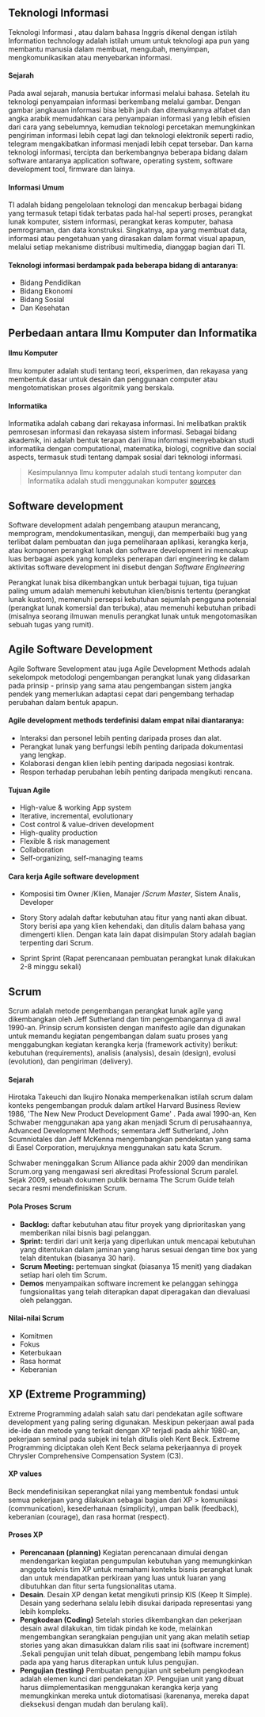 ## Teknologi Informasi
Teknologi Informasi , atau dalam bahasa Inggris dikenal dengan istilah Information technology adalah istilah umum untuk teknologi apa pun yang membantu manusia dalam membuat, mengubah, menyimpan, mengkomunikasikan atau menyebarkan informasi.

#### Sejarah
Pada awal sejarah, manusia bertukar informasi melalui bahasa. Setelah itu teknologi penyampaian informasi berkembang melalui gambar. Dengan gambar jangkauan informasi bisa lebih jauh dan ditemukannya alfabet dan angka arabik memudahkan cara penyampaian informasi yang lebih efisien dari cara yang sebelumnya, kemudian teknologi percetakan memungkinkan pengiriman informasi lebih cepat lagi dan teknologi elektronik seperti radio, telegram mengakibatkan informasi menjadi lebih cepat tersebar. Dan karna teknologi informasi, tercipta dan berkembangnya beberapa bidang dalam software antaranya application software, operating system, software development tool, firmware dan lainya.

#### Informasi Umum
TI adalah bidang pengelolaan teknologi dan mencakup berbagai bidang yang termasuk tetapi tidak terbatas pada hal-hal seperti proses, perangkat lunak komputer, sistem informasi, perangkat keras komputer, bahasa pemrograman, dan data konstruksi. Singkatnya, apa yang membuat data, informasi atau pengetahuan yang dirasakan dalam format visual apapun, melalui setiap mekanisme distribusi multimedia, dianggap bagian dari TI.

#### Teknologi informasi berdampak pada beberapa bidang di antaranya:
- Bidang Pendidikan
- Bidang Ekonomi
- Bidang Sosial
- Dan Kesehatan


## Perbedaan antara Ilmu Komputer dan Informatika
#### Ilmu Komputer
Ilmu komputer adalah studi tentang teori, eksperimen, dan rekayasa yang membentuk dasar untuk desain dan penggunaan computer atau mengotomatiskan proses algoritmik yang berskala.

#### Informatika
Informatika adalah cabang dari rekayasa informasi. Ini melibatkan praktik pemrosesan informasi dan rekayasa sistem informasi. Sebagai bidang akademik, ini adalah bentuk terapan dari ilmu informasi menyebabkan studi informatika dengan computational, matematika, biologi, cognitive dan social aspects, termasuk studi tentang dampak sosial dari teknologi informasi.

> Kesimpulannya Ilmu komputer adalah studi tentang komputer dan Informatika adalah studi menggunakan komputer
[sources](https://cs.stackexchange.com/questions/81408/whats-the-difference-between-computer-science-and-informatics)


##  Software development
Software development adalah pengembang ataupun merancang, memprogram, mendokumentasikan, menguji, dan memperbaiki bug yang terlibat dalam pembuatan dan juga pemeliharaan aplikasi, kerangka kerja, atau komponen perangkat lunak dan software development ini mencakup luas berbagai aspek yang kompleks penerapan dari engineering ke dalam aktivitas software development ini disebut dengan *Software Engineering*

Perangkat lunak bisa dikembangkan untuk berbagai tujuan, tiga tujuan paling umum adalah memenuhi kebutuhan klien/bisnis tertentu (perangkat lunak kustom), memenuhi persepsi kebutuhan sejumlah pengguna potensial (perangkat lunak komersial dan terbuka), atau memenuhi kebutuhan pribadi (misalnya seorang ilmuwan menulis perangkat lunak untuk mengotomasikan sebuah tugas yang rumit).


## Agile Software Development
Agile Software Sevelopment atau juga Agile Development Methods adalah sekelompok metodologi pengembangan perangkat lunak yang didasarkan pada prinsip - prinsip yang sama atau pengembangan sistem jangka pendek yang memerlukan adaptasi cepat dari pengembang terhadap perubahan dalam bentuk apapun.

#### Agile development methods terdefinisi dalam empat nilai diantaranya:
- Interaksi dan personel lebih penting daripada proses dan alat.
- Perangkat lunak yang berfungsi lebih penting daripada dokumentasi yang lengkap.
- Kolaborasi dengan klien lebih penting daripada negosiasi kontrak.
- Respon terhadap perubahan lebih penting daripada mengikuti rencana.

#### Tujuan Agile
- High-value & working App system
- Iterative, incremental, evolutionary
- Cost control & value-driven development
- High-quality production
- Flexible & risk management
- Collaboration
- Self-organizing, self-managing teams

#### Cara kerja Agile software development
- Komposisi tim
    Owner /Klien, Manajer /*Scrum Master*, Sistem Analis, Developer
- Story
    Story adalah daftar kebutuhan atau fitur yang nanti akan dibuat. Story berisi apa yang klien kehendaki, dan ditulis dalam bahasa yang dimengerti klien. Dengan kata lain dapat disimpulan Story adalah bagian terpenting dari Scrum.

- Sprint
	Sprint (Rapat perencanaan pembuatan perangkat lunak dilakukan 2-8 minggu sekali)


## Scrum
Scrum adalah metode pengembangan perangkat lunak agile yang dikembangkan oleh Jeff Sutherland dan tim pengembangannya di awal 1990-an. Prinsip scrum konsisten dengan manifesto agile dan digunakan untuk memandu kegiatan pengembangan dalam suatu proses yang menggabungkan kegiatan kerangka kerja (framework activity) berikut: kebutuhan (requirements), analisis (analysis), desain (design), evolusi (evolution), dan pengiriman (delivery).

#### Sejarah
Hirotaka Takeuchi dan Ikujiro Nonaka memperkenalkan istilah scrum dalam konteks pengembangan produk dalam artikel Harvard Business Review 1986, 'The New New Product Development Game' . Pada awal 1990-an, Ken Schwaber menggunakan apa yang akan menjadi Scrum di perusahaannya, Advanced Development Methods; sementara Jeff Sutherland, John Scumniotales dan Jeff McKenna mengembangkan pendekatan yang sama di Easel Corporation, merujuknya menggunakan satu kata Scrum.

Schwaber meninggalkan Scrum Alliance pada akhir 2009 dan mendirikan Scrum.org yang mengawasi seri akreditasi Professional Scrum paralel. Sejak 2009, sebuah dokumen publik bernama The Scrum Guide telah secara resmi mendefinisikan Scrum.

#### Pola Proses Scrum
- **Backlog:** daftar kebutuhan atau fitur proyek yang diprioritaskan yang memberikan nilai bisnis bagi pelanggan.
- **Sprint:** terdiri dari unit kerja yang diperlukan untuk mencapai kebutuhan yang ditentukan dalam jaminan yang harus sesuai dengan time box yang telah ditentukan (biasanya 30 hari).
- **Scrum Meeting:** pertemuan singkat (biasanya 15 menit) yang diadakan setiap hari oleh tim Scrum.
- **Demos** menyampaikan software increment ke pelanggan sehingga fungsionalitas yang telah diterapkan dapat diperagakan dan dievaluasi oleh pelanggan.

#### Nilai-nilai Scrum
- Komitmen
- Fokus
- Keterbukaan
- Rasa hormat
- Keberanian


## XP (Extreme Programming)
Extreme Programming adalah salah satu dari pendekatan agile software development yang paling sering digunakan. Meskipun pekerjaan awal pada ide-ide dan metode yang terkait dengan XP terjadi pada akhir 1980-an, pekerjaan seminal pada subjek ini telah ditulis oleh Kent Beck. Extreme Programming diciptakan oleh Kent Beck selama pekerjaannya di proyek Chrysler Comprehensive Compensation System (C3).

#### XP values
Beck  mendefinisikan seperangkat nilai yang membentuk fondasi untuk semua pekerjaan yang dilakukan sebagai bagian dari XP > komunikasi (communication), kesederhanaan (simplicity), umpan balik (feedback), keberanian (courage), dan rasa hormat (respect).

#### Proses XP
- **Perencanaan (planning)** Kegiatan perencanaan dimulai dengan mendengarkan kegiatan pengumpulan kebutuhan yang memungkinkan anggota teknis tim XP untuk memahami konteks bisnis perangkat lunak dan untuk mendapatkan perkiraan yang luas untuk luaran yang dibutuhkan dan fitur serta fungsionalitas utama.
- **Desain**. Desain XP dengan ketat mengikuti prinsip KIS (Keep It Simple). Desain yang sederhana selalu lebih disukai daripada representasi yang lebih kompleks.
- **Pengkodean (Coding)** Setelah stories dikembangkan dan pekerjaan desain awal dilakukan, tim tidak pindah ke kode, melainkan mengembangkan serangkaian pengujian unit yang akan melatih setiap stories yang akan dimasukkan dalam rilis saat ini (software increment) .Sekali pengujian unit telah dibuat, pengembang lebih mampu fokus pada apa yang harus diterapkan untuk lulus pengujian.
- **Pengujian (testing)** Pembuatan pengujian unit sebelum pengkodean adalah elemen kunci dari pendekatan XP. Pengujian unit yang dibuat harus diimplementasikan menggunakan kerangka kerja yang memungkinkan mereka untuk diotomatisasi (karenanya, mereka dapat dieksekusi dengan mudah dan berulang kali).
